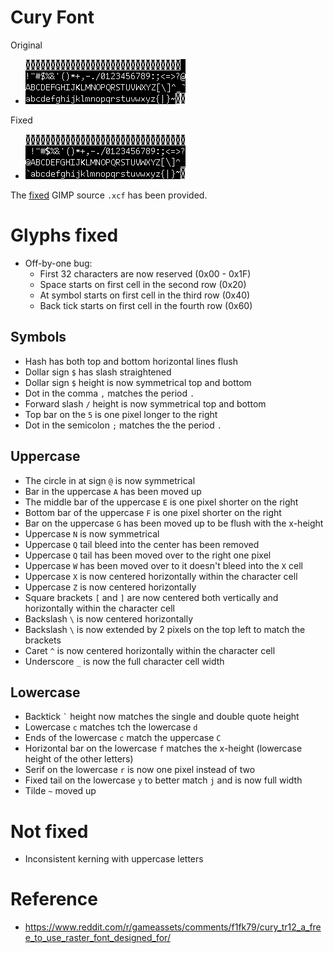 # Cury Font

Original

* ![Original](Cury_TR12_original.png)

Fixed

* ![Fixed](Cury_TR12_fixed_v3.png)

The [fixed](Cury_TR12_fixed_v3.xcf) GIMP source `.xcf` has been provided.

# Glyphs fixed

* Off-by-one bug:
  * First 32 characters are now reserved (0x00 - 0x1F)
  * Space starts on first cell in the second row (0x20)
  * At symbol starts on first cell in the third row (0x40)
  * Back tick starts on first cell in the fourth row (0x60)

## Symbols

* Hash has both top and bottom horizontal lines flush
* Dollar sign `$` has slash straightened
* Dollar sign `$` height is now symmetrical top and bottom
* Dot in the comma `,` matches the period `.`
* Forward slash `/` height is now symmetrical top and bottom
* Top bar on the `5` is one pixel longer to the right
* Dot in the semicolon `;` matches the the period `.`

## Uppercase

* The circle in at sign `@` is now symmetrical
* Bar in the uppercase `A` has been moved up
* The middle bar of the uppercase `E` is one pixel shorter on the right
* Bottom bar of the uppercase `F` is one pixel shorter on the right
* Bar on the uppercase `G` has been moved up to be flush with the x-height 
* Uppercase `N` is now symmetrical
* Uppercase `Q` tail bleed into the center has been removed
* Uppercase `Q` tail has been moved over to the right one pixel
* Uppercase `W` has been moved over to it doesn't bleed into the `X` cell
* Uppercase `X` is now centered horizontally within the character cell
* Uppercase `Z` is now centered horizontally
* Square brackets `[` and `]` are now centered both vertically and horizontally within the character cell
* Backslash `\` is now centered horizontally
* Backslash `\` is now extended by 2 pixels on the top left to match the brackets
* Caret `^` is now centered horizontally within the character cell
* Underscore `_` is now the full character cell width

## Lowercase

* Backtick `` ` `` height now matches the single and double quote height
* Lowercase `c` matches tch the lowercase `d`
* Ends of the lowercase `c` match the uppercase `C`
* Horizontal bar on the lowercase `f` matches the x-height (lowercase height of the other letters)
* Serif on the lowercase `r` is now one pixel instead of two
* Fixed tail on the lowercase `y` to better match `j` and is now full width
* Tilde `~` moved up 

# Not fixed

* Inconsistent kerning with uppercase letters

# Reference

* https://www.reddit.com/r/gameassets/comments/f1fk79/cury_tr12_a_free_to_use_raster_font_designed_for/ 
